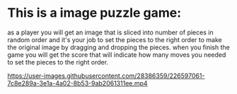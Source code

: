 # This is a image puzzle game: 
as a player you will get an image that is sliced into number of pieces in random order and it's your job to set the pieces to the right order to make the original image by dragging and dropping the pieces. 
when you finish the game you will get the score that will indicate how many moves you needed to set the pieces to the right order.


https://user-images.githubusercontent.com/28386359/226597061-7c8e289a-3e1a-4a02-8b53-9ab2061311ee.mp4

